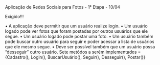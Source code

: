 Aplicação de Redes Sociais para Fotos - 1° Etapa - 10/04

Exigido!!!

• A aplicação deve permitir que um usuário realize login.
• Um usuário logado pode ver fotos que foram postadas por outros usuários que ele segue.
• Um usuário logado pode postar uma foto.
• Um usuário também pode buscar outro usuário para seguir e poder acessar a lista de usuários que ele mesmo segue.
• Deve ser possível também que um usuário possa “desseguir” outro usuário.
Sete metódos a serém implementados = {Cadastro(), Login(), BuscarUsuário(), Seguir(), Desseguir(), Postar()}


